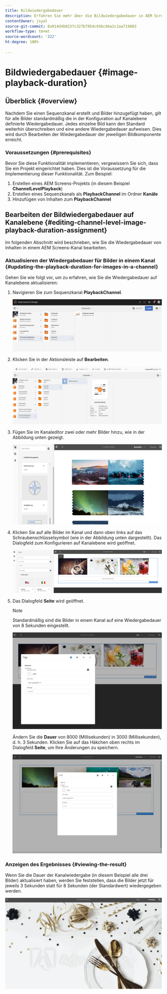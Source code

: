 ```yaml
---
title: Bildwiedergabedauer
description: Erfahren Sie mehr über die Bildwiedergabedauer in AEM Screens.
contentOwner: jsyal
source-git-commit: 8a914d4b0237c327b7954c936c84a2c1aa719603
workflow-type: tm+mt
source-wordcount: '322'
ht-degree: 100%

---
```



# Bildwiedergabedauer {#image-playback-duration}

## Überblick {#overview}

Nachdem Sie einen Sequenzkanal erstellt und Bilder hinzugefügt haben, gilt für alle Bilder standardmäßig die in der Konfiguration auf Kanalebene definierte Wiedergabedauer. Jedes einzelne Bild kann den Standard weiterhin überschreiben und eine andere Wiedergabedauer aufweisen. Dies wird durch Bearbeiten der Wiedergabedauer der jeweiligen Bildkomponente erreicht.

### Voraussetzungen {#prerequisites}

Bevor Sie diese Funktionalität implementieren, vergewissern Sie sich, dass Sie ein Projekt eingerichtet haben. Dies ist die Voraussetzung für die Implementierung dieser Funktionalität. Zum Beispiel:

1. Erstellen eines AEM Screens-Projekts (in diesem Beispiel **ChannelLevelPlayback**)
1. Erstellen eines Sequenzkanals als **PlaybackChannel** im Ordner **Kanäle**
1. Hinzufügen von Inhalten zum **PlaybackChannel**

## Bearbeiten der Bildwiedergabedauer auf Kanalebene {#editing-channel-level-image-playback-duration-assignment}

Im folgenden Abschnitt wird beschrieben, wie Sie die Wiedergabedauer von Inhalten in einem AEM Screens-Kanal bearbeiten.

### Aktualisieren der Wiedergabedauer für Bilder in einem Kanal {#updating-the-playback-duration-for-images-in-a-channel}

Gehen Sie wie folgt vor, um zu erfahren, wie Sie die Wiedergabedauer auf Kanalebene aktualisieren:

1. Navigieren Sie zum Sequenzkanal **PlaybackChannel**.

   ![screen_shot_2019-06-24at62818pm](assets/screen_shot_2019-06-24at62818pm.png)

1. Klicken Sie in der Aktionsleiste auf **Bearbeiten**. 

   ![screen_shot_2019-06-24at70141pm](assets/screen_shot_2019-06-24at70141pm.png)

1. Fügen Sie im Kanaleditor zwei oder mehr Bilder hinzu, wie in der Abbildung unten gezeigt.

   ![screen_shot_2019-06-24at90534pm](assets/screen_shot_2019-06-24at90534pm.png)

1. Klicken Sie auf alle Bilder im Kanal und dann oben links auf das Schraubenschlüsselsymbol (wie in der Abbildung unten dargestellt). Das Dialogfeld zum Konfigurieren auf Kanalebene wird geöffnet.

   ![screen_shot_2019-06-25at95945am](assets/screen_shot_2019-06-25at95945am.png)

1. Das Dialogfeld **Seite** wird geöffnet.

   >[!NOTE]
   >
   >Standardmäßig sind die Bilder in einem Kanal auf eine Wiedergabedauer von 8 Sekunden eingestellt.

   ![screen_shot_2019-06-25at100343am](assets/screen_shot_2019-06-25at100343am.png)

   Ändern Sie die **Dauer** von 8000 (Millisekunden) in 3000 (Millisekunden), d. h. 3 Sekunden. Klicken Sie auf das Häkchen oben rechts im Dialogfeld **Seite**, um Ihre Änderungen zu speichern.

   ![screen_shot_2019-06-25at101527am](assets/screen_shot_2019-06-25at101527am.png)

### Anzeigen des Ergebnisses {#viewing-the-result}

Wenn Sie die Dauer der Kanalwiedergabe (in diesem Beispiel alle drei Bilder) aktualisiert haben, werden Sie feststellen, dass die Bilder jetzt für jeweils 3 Sekunden statt für 8 Sekunden (der Standardwert) wiedergegeben werden.

![channel_preview](assets/channel_preview.gif)

